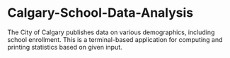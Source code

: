 # Calgary-School-Data-Analysis
The City of Calgary publishes data on various demographics, including school enrollment. This is a terminal-based application for computing and printing statistics based on given input.
